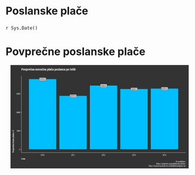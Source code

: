 # Poslanske plače
  
`r Sys.Date()`  



# Povprečne poslanske plače

<img src="Poslanske_place_files/figure-html/povprečne plače-1.png" width="95%"  style="display: block; margin: auto;" />
